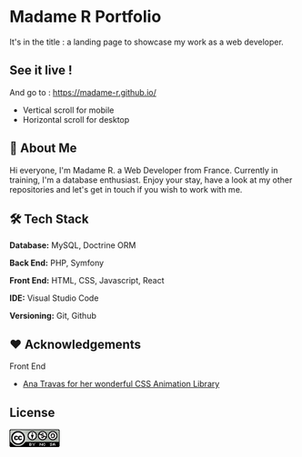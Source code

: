 
# Madame R Portfolio

It's in the title : a landing page to showcase my work as a web developer.



## See it live !

And go to : https://madame-r.github.io/

- Vertical scroll for mobile
- Horizontal scroll for desktop



## 🍞 About Me
Hi everyone, I'm Madame R. a Web Developer from France. 
Currently in training, I'm a database enthusiast.
Enjoy your stay, have a look at my other repositories and let's get in touch if you wish to work with me.


## 🛠️ Tech Stack

**Database:** MySQL, Doctrine ORM

**Back End:** PHP, Symfony

**Front End:** HTML, CSS, Javascript, React

**IDE:** Visual Studio Code

**Versioning:** Git, Github


## ❤️ Acknowledgements

Front End

 - [Ana Travas for her wonderful CSS Animation Library](https://animista.net/)

## License


![CREATIVE COMMONS](./00_readme/badge_cc.png)

